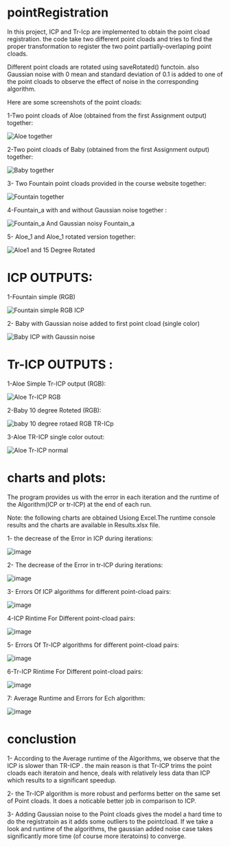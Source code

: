 # pointRegistration

In this project, ICP and Tr-Icp are implemented to obtain the point cload registration.
the code take two different point cloads and tries to find the proper transformation to register the two point partially-overlaping point cloads.

Different point cloads are rotated using  saveRotated() functoin. also Gaussian noise with 0 mean and standard deviation of 0.1 is added to one of the point cloads to observe the effect of noise in the corresponding algorithm.

Here are some screenshots of the point cloads:

1-Two point cloads of Aloe (obtained from the first Assignment output) together:

![Aloe together](https://user-images.githubusercontent.com/72257286/151468725-723c5bd1-016b-4094-9b3f-51d43edd8554.png)


2-Two point cloads of Baby (obtained from the first Assignment output) together:


![Baby together](https://user-images.githubusercontent.com/72257286/151468764-7ca5ba36-2a1b-40d4-96e7-f2e9c34380bb.png)


3- Two Fountain point cloads provided in the course website together:

![Fountain together](https://user-images.githubusercontent.com/72257286/151468805-bcdee56a-38a4-49e3-9201-0c14620bede1.png)


4-Fountain_a with and without Gaussian noise together :

![Fountain_a And Gaussian noisy Fountain_a ](https://user-images.githubusercontent.com/72257286/151469308-09214a5d-3af1-40fb-acfd-e3acdef480d9.png)

5- Aloe_1 and Aloe_1 rotated version together:

![Aloe1 and 15 Degree Rotated ](https://user-images.githubusercontent.com/72257286/151469372-39c4fa07-15e0-42fa-a1d3-7afff04fb673.png)


# ICP OUTPUTS:

1-Fountain simple (RGB)

![Fountain simple RGB ICP ](https://user-images.githubusercontent.com/72257286/151468855-0f23ad18-86f9-4ec9-af04-5780d16f2817.png)

2- Baby with Gaussian noise added to first point cload (single color)

![Baby ICP with Gaussin noise](https://user-images.githubusercontent.com/72257286/151469078-27ce5760-5bf0-46ec-91a8-3550872e8bba.png)



# Tr-ICP OUTPUTS :

1-Aloe Simple Tr-ICP output (RGB):


![Aloe Tr-ICP RGB](https://user-images.githubusercontent.com/72257286/151469133-90349664-62b7-4a9b-ac57-820206a32814.png)

2-Baby 10 degree Roteted (RGB):

![baby 10 degree rotaed RGB TR-ICp  ](https://user-images.githubusercontent.com/72257286/151469175-88d8b9a9-d53d-40a9-b14b-bd0f9a0db5dd.png)


3-Aloe TR-ICP single color outout:


![Aloe Tr-ICP normal ](https://user-images.githubusercontent.com/72257286/151469524-5e5b4f40-14b9-4cc7-bf55-5ddc61a68bff.png)



# charts and plots:
The program provides us with the error in each iteration and the runtime of the Algorithm(ICP or tr-ICP) at the end of each run.

Note: the following charts are obtained Usiong Excel.The runtime console results and the charts are available in Results.xlsx file.

1- the decrease of the Error in ICP during iterations:

![image](https://user-images.githubusercontent.com/72257286/151469849-668c0c63-af44-48c7-9b2c-1bf743d2d055.png)


2- The decrease of the Error in tr-ICP during iterations:


![image](https://user-images.githubusercontent.com/72257286/151469974-4ddbf290-8c85-4a69-acbf-9a302701f037.png)


3- Errors Of ICP algorithms for different point-cload pairs:

![image](https://user-images.githubusercontent.com/72257286/151470135-2fae530f-94fa-4d44-a2ac-1392fa475a38.png)


4-ICP Rintime For Different point-cload pairs:

![image](https://user-images.githubusercontent.com/72257286/151470197-a879dcb2-cc76-4059-964a-9b691b415070.png)


5- Errors Of Tr-ICP algorithms for different point-cload pairs:

![image](https://user-images.githubusercontent.com/72257286/151470237-12a86060-2d35-4e98-92c8-0faee1e57445.png)


6-Tr-ICP Rintime For Different point-cload pairs:

![image](https://user-images.githubusercontent.com/72257286/151470292-a91a0dba-7a43-4629-b0d5-828d1e0e9897.png)


7: Average Runtime and Errors for Ech algorithm:

![image](https://user-images.githubusercontent.com/72257286/151470450-77f436fb-7223-4419-aef9-d6a38d5c69dd.png)




# conclustion

1- According to the Average runtime of the Algorithms, we observe that the ICP is slower than TR-ICP . the main reason is that Tr-ICP trims the point cloads each iteratoin and hence, deals with relatively less data than ICP which results to a significant speedup.

2- the Tr-ICP algorithm is more robust and performs better on the same set of Point cloads. It does a noticable better job in comparison to ICP.

3- Adding Gaussian noise to the Point cloads gives the model a hard time to do the registratoin as it adds some outliers to the pointcload. If we take a look and runtime of the algorithms, the gaussian added noise case takes significantly more time (of course more iteratoins) to converge.















